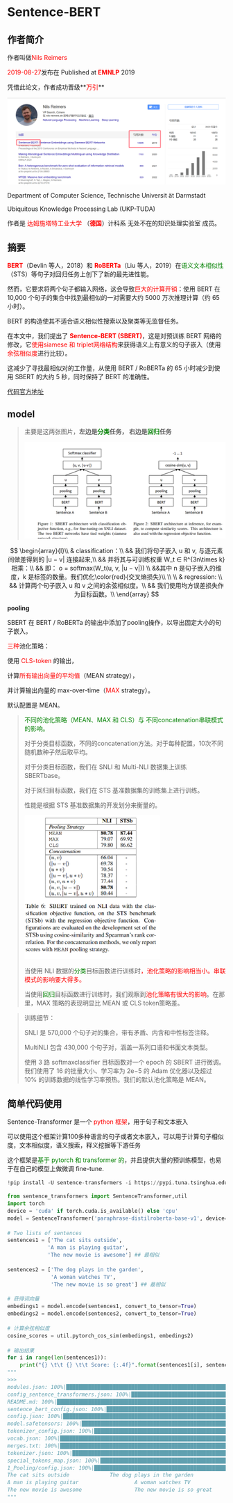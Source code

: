 # Sentence-BERT

## 作者简介

作者叫做<font color='red'>Nils Reimers </font>

<font color='red'>2019-08-27</font>发布在 Published at<font color='red'> **EMNLP**</font> 2019

凭借此论文，作者成功晋级**<font color='red'>万引</font>**

![image-20250106215804635](../picture.asset/image-20250106215804635.png)





Department of Computer Science, Technische Universit ̈at Darmstadt

Ubiquitous Knowledge Processing Lab (UKP-TUDA) 

作者是 <font color='red'>达姆施塔特工业大学</font> （**<font color='red'>德国</font>**）计科系 无处不在的知识处理实验室 成员。



## 摘要

**<font color='red'>BERT</font>**（Devlin 等人，2018）和 **<font color='red'>RoBERTa</font>**（Liu 等人，2019）在<font color='green'>语义文本相似性</font>（STS）等句子对回归任务上创下了新的最先进性能。

然而，它要求将两个句子都输入网络，这会导致<font color='red'>巨大的计算开销</font>：使用 BERT 在 10,000 个句子的集合中找到最相似的一对需要大约 5000 万次推理计算（约 65 小时）。

BERT 的构造使其不适合语义相似性搜索以及聚类等无监督任务。

在本文中，我们提出了 <font color='red'>**Sentence-BERT (SBERT)**</font>，这是对预训练 BERT 网络的修改，它<font color='red'>使用siamese 和 triplet网络结构</font>来获得语义上有意义的句子嵌入（使用<font color='red'>余弦相似度</font>进行比较）。

这减少了寻找最相似对的工作量，从使用 BERT / RoBERTa 的 65 小时减少到使用 SBERT 的大约 5 秒，同时保持了 BERT 的准确性。



[代码官方地址](https://github.com/UKPLab/sentence-transformers)



## model

> 主要是这两张图片，**左边是<font color='green'>分类</font>任务， 右边是<font color='green'>回归</font>任务** 
>
> 
>
> ![image-20250107115536530](../picture.asset/image-20250107115536530.png)


$$
\begin{array}{l}\\
& classification：\\
&& 我们将句子嵌入 u 和 v, 与逐元素间做差得到的 |u − v| 连接起来,\\
&& 并将其与可训练权重 W_t ∈ R^{3n\times k} 相乘：\\
&& 即： o = softmax(W_t(u, v, |u − v|)) \\ 
&&其中 n 是句子嵌入的维度，k 是标签的数量。我们优化\color{red}{交叉熵损失}\\
\\
\\
& regression: \\
&& 计算两个句子嵌入 u 和 v 之间的余弦相似度。\\
&& 我们使用均方误差损失作为目标函数。\\
\end{array}
$$



**pooling**



SBERT 在 BERT / RoBERTa 的输出中添加了pooling操作，以导出固定大小的句子嵌入。

<font color='red'>三种</font>池化策略：

使用<font color='red'> CLS-token</font> 的输出，

计算<font color='red'>所有输出向量的平均值</font>（MEAN strategy），

并计算输出向量的 max-over-time（<font color='red'>MAX</font> strategy）。

默认配置是 MEAN。



> <font color='green'>不同的池化策略（MEAN、MAX 和 CLS）与 不同concatenation串联模式的影响。</font>
>
> 对于分类目标函数，不同的concatenation方法。对于每种配置，10次不同随机数种子然后取平均。
>
> 对于分类目标函数，我们在 SNLI 和 Multi-NLI 数据集上训练 SBERTbase。
>
> 对于回归目标函数，我们在 STS 基准数据集的训练集上进行训练。
>
> 性能是根据 STS 基准数据集的开发划分来衡量的。
>
> <img src="../picture.asset/image-20250107120010147.png" alt="image-20250107120010147" style="zoom:50%;" />
>
> 当使用 NLI 数据的<font color='green'>分类</font>目标函数进行训练时<font color='red'>，池化策略的影响相当小。串联模式的影响要大得多。</font>
>
> 
>
>
> 当使用<font color='green'>回归</font>目标函数进行训练时，我们观察到<font color='red'>池化策略有很大的影响</font>。在那里，MAX 策略的表现明显比 MEAN 或 CLS token策略差。



> 训练细节：
>
> SNLI 是 570,000 个句子对的集合，带有矛盾、内含和中性标签注释。
>
> MultiNLI 包含 430,000 个句子对，涵盖一系列口语和书面文本类型。
>
> 使用 3 路 softmaxclassifier 目标函数对一个 epoch 的 SBERT 进行微调。我们使用了 16 的批量大小、学习率为 2e−5 的 Adam 优化器以及超过 10% 的训练数据的线性学习率预热。我们的默认池化策略是 MEAN。





## 简单代码使用

Sentence-Transformer 是一个 <font color='red'>python 框架</font>，用于句子和文本嵌入

可以使用这个框架计算100多种语言的句子或者文本嵌入，可以用于计算句子相似度，文本相似度，语义搜索，释义挖掘等下游任务

这个框架是<font color='green'>基于 pytorch 和 transformer 的</font>，并且提供大量的预训练模型，也易于在自己的模型上做微调 fine-tune.

```python
!pip install -U sentence-transformers -i https://pypi.tuna.tsinghua.edu.cn/simple
```



```python
from sentence_transformers import SentenceTransformer,util
import torch 
device = 'cuda' if torch.cuda.is_available() else 'cpu'
model = SentenceTransformer('paraphrase-distilroberta-base-v1', device=device)

# Two lists of sentences
sentences1 = ['The cat sits outside',
             'A man is playing guitar',
             'The new movie is awesome'] ## 最相似

sentences2 = ['The dog plays in the garden',
              'A woman watches TV',
              'The new movie is so great'] ## 最相似

# 获得词向量
embedings1 = model.encode(sentences1, convert_to_tensor=True)
embedings2 = model.encode(sentences2, convert_to_tensor=True)

# 计算余弦相似度
cosine_scores = util.pytorch_cos_sim(embedings1, embedings2)

# 输出结果
for i in range(len(sentences1)):
    print("{} \t\t {} \t\t Score: {:.4f}".format(sentences1[i], sentences2[i], cosine_scores[i][i]))
"""
>>>
modules.json: 100%|█████████████████████████████████████████████████████████████████████| 229/229 [00:00<00:00, 86.2kB/s]
config_sentence_transformers.json: 100%|████████████████████████████████████████████████| 122/122 [00:00<00:00, 53.6kB/s]
README.md: 100%|████████████████████████████████████████████████████████████████████| 3.78k/3.78k [00:00<00:00, 1.25MB/s]
sentence_bert_config.json: 100%|██████████████████████████████████████████████████████| 53.0/53.0 [00:00<00:00, 17.6kB/s]
config.json: 100%|███████████████████████████████████████████████████████████████████████| 718/718 [00:00<00:00, 239kB/s]
model.safetensors: 100%|██████████████████████████████████████████████████████████████| 328M/328M [02:13<00:00, 2.46MB/s]
tokenizer_config.json: 100%|█████████████████████████████████████████████████████████| 1.32k/1.32k [00:00<00:00, 439kB/s]
vocab.json: 100%|█████████████████████████████████████████████████████████████████████| 798k/798k [00:00<00:00, 1.84MB/s]
merges.txt: 100%|█████████████████████████████████████████████████████████████████████| 456k/456k [00:00<00:00, 1.57MB/s]
tokenizer.json: 100%|███████████████████████████████████████████████████████████████| 1.36M/1.36M [00:01<00:00, 1.33MB/s]
special_tokens_map.json: 100%|███████████████████████████████████████████████████████████| 239/239 [00:00<00:00, 119kB/s]
1_Pooling/config.json: 100%|████████████████████████████████████████████████████████████| 190/190 [00:00<00:00, 62.0kB/s]
The cat sits outside             The dog plays in the garden             Score: 0.4579
A man is playing guitar                  A woman watches TV              Score: 0.1759
The new movie is awesome                 The new movie is so great               Score: 0.9283
"""
```

